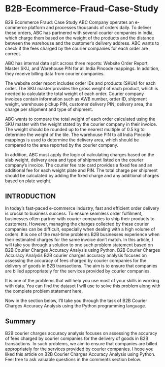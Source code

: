 # B2B-Ecommerce-Fraud-Case-Study
B2B Ecommerce Fraud: Case Study
ABC Company operates an e-commerce platform and processes thousands of orders daily. To deliver these orders, ABC has partnered with several courier companies in India, which charge them based on the weight of the products and the distance between the warehouse and the customer’s delivery address. ABC wants to check if the fees charged by the courier companies for each order are correct.

ABC has internal data split across three reports: Website Order Report, Master SKU, and Warehouse PIN for all India Pincode mappings. In addition, they receive billing data from courier companies.

The website order report includes order IDs and products (SKUs) for each order. The SKU master provides the gross weight of each product, which is needed to calculate the total weight of each order. Courier company invoices contain information such as AWB number, order ID, shipment weight, warehouse pickup PIN, customer delivery PIN, delivery area, the charge per shipment and type of shipment.

ABC wants to compare the total weight of each order calculated using the SKU master with the weight stated by the courier company in their invoice. The weight should be rounded up to the nearest multiple of 0.5 kg to determine the weight of the tile. The warehouse PIN to all India Pincode mappings is used to determine the delivery area, which should be compared to the area reported by the courier company.

In addition, ABC must apply the logic of calculating charges based on the slab weight, delivery area and type of shipment listed on the courier company’s invoice. The courier fee rate card provides a fixed fee and an additional fee for each weight plate and PIN. The total charge per shipment should be calculated by adding the fixed charge and any additional charges based on plate weight.

## INTRODUCTION
In today’s fast-paced e-commerce industry, fast and efficient order delivery is crucial to business success. To ensure seamless order fulfilment, businesses often partner with courier companies to ship their products to customers. However, managing the charges collected by these courier companies can be difficult, especially when dealing with a high volume of orders. It is one of the real-time problems B2B businesses experience when their estimated charges for the same invoice don’t match. In this article, I will take you through a solution to one such problem statement based on B2B Courier Charges Accuracy Analysis using Python.
B2B Courier Charges Accuracy Analysis
B2B courier charges accuracy analysis focuses on assessing the accuracy of fees charged by courier companies for the delivery of goods in B2B transactions. The aim is to ensure that companies are billed appropriately for the services provided by courier companies.

It is one of the problems that will help you use most of your skills in working with data. You can find the dataset I will use to solve this problem along with the complete problem statement here.

Now in the section below, I’ll take you through the task of B2B Courier Charges Accuracy Analysis using the Python programming language.

## Summary
B2B courier charges accuracy analysis focuses on assessing the accuracy of fees charged by courier companies for the delivery of goods in B2B transactions. In such problems, we aim to ensure that companies are billed appropriately for the services provided by courier companies. I hope you liked this article on B2B Courier Charges Accuracy Analysis using Python. Feel free to ask valuable questions in the comments section below.
